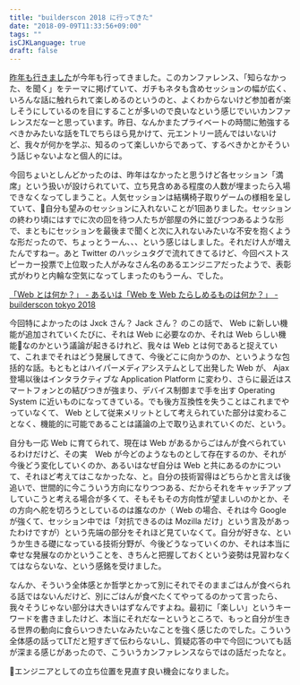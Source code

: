 ```yaml
---
title: "builderscon 2018 に行ってきた"
date: "2018-09-09T11:33:56+09:00"
tags: ""
isCJKLanguage: true
draft: false
---
```


[昨年も行きました](https://chroju.github.io/blog/2017/08/06/builderson_2017/)が今年も行ってきました。このカンファレンス、「知らなかった、を聞く」をテーマに掲げていて、ガチもネタも含めセッションの幅が広く、いろんな話に触れられて楽しめるのというのと、よくわからないけど参加者が楽しそうにしているのを目にすることが多いので良いなという感じでいいカンファレンスだなーと思っています。昨日、なんかまたプライベートの時間に勉強するべきかみたいな話をTLでちらほら見かけて、元エントリー読んではいないけど、我々が何かを学ぶ、知るのって楽しいからであって、するべきかとかそういう話じゃないよなと個人的には。

今回ちょいとしんどかったのは、昨年はなかったと思うけど各セッション「満席」という扱いが設けられていて、立ち見含めある程度の人数が埋まったら入場できなくなってしまうこと。人気セッションは結構椅子取りゲームの様相を呈していて、自分も望みのセッションに入れないことが1回ありました。セッションの終わり頃にはすでに次の回を待つ人たちが部屋の外に並びつつあるような形で、まともにセッションを最後まで聞くと次に入れないみたいな不安を抱くような形だったので、ちょっとうーん、、、という感じはしました。それだけ人が増えたんですねー。あと Twitter のハッシュタグで流れてきてるけど、今回ベストスピーカー投票で上位取った人がみなさん名のあるエンジニアだったようで、表彰式がわりと内輪な空気になってしまったのもうーん、でした。

[「Web とは何か？」 - あるいは「Web を Web たらしめるものは何か？」 - builderscon tokyo 2018](https://builderscon.io/tokyo/2018/session/476a4a30-2f94-424c-bbc2-f6cb14f1c4cd)

今回特によかったのは Jxck さん？ Jack さん？ のこの話で、 Web に新しい機能が追加されていくたびに、それは Web に必要なのか、それは Web らしい機能なのかという議論が起きるけれど、我々は Web とは何であると捉えていて、これまでそれはどう発展してきて、今後どこに向かうのか、というような包括的な話。もともとはハイパーメディアシステムとして出発した Web が、 Ajax 登場以後はインタラクティブな Application Platform に変わり、さらに最近はスマートフォンとの結びつきが強まり、デバイス制御まで手を出す Operating System に近いものになってきている。でも後方互換性を失うことはこれまでやっていなくて、 Web として従来メリットとして考えられていた部分は変わることなく、機能的に可能であることは議論の上で取り込まれていくのだ、という。

自分も一応 Web に育てられて、現在は Web があるからごはんが食べられているわけだけど、その実　Web が今どのようなものとして存在するのか、それが今後どう変化していくのか、あるいはなぜ自分は Web と共にあるのかについて、それほど考えてはこなかったな、と。自分の技術習得はどちらかと言えば後追いで、世間的に今こういう方向になりつつある、だからそれをキャッチアップしていこうと考える場合が多くて、そもそもその方向性が望ましいのかとか、その方向へ舵を切ろうとしているのは誰なのか（ Web の場合、それは今 Google が強くて、セッション中では「対抗できるのは Mozilla だけ」という言及があったわけですが）という先端の部分をそれほど見ていなくて。自分が好きな、というか生きる礎になっている技術分野が、今後どうなっていくのか、それは本当に幸せな発展なのかということを、きちんと把握しておくという姿勢は見習わなくてはならないな、という感銘を受けました。

なんか、そういう全体感とか哲学とかって別にそれでそのままごはんが食べられる話ではないんだけど、別にごはんが食べたくてやってるのかって言ったら、我々そうじゃない部分は大きいはずなんですよね。最初に「楽しい」というキーワードを書きましたけど、本当にそれだなーというところで、もっと自分が生きる世界の動向に食らいつきたいなみたいなことを強く感じたのでした。こういう全体感の話ってLTだと短すぎて伝わらないし、質疑応答の中で今回についても話が深まる感じがあったので、こういうカンファレンスならではの話だったなと。

エンジニアとしての立ち位置を見直す良い機会になりました。




